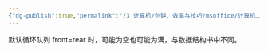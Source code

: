 ```yaml
---
{"dg-publish":true,"permalink":"/3 计算机/创建、效率与技巧/msoffice/计算机二级office/循环队列/","title":"循环队列"}
---
```



默认循环队列 front=rear 时，可能为空也可能为满，与数据结构书中不同。